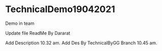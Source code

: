 # TechnicalDemo19042021
Demo in team

Update file ReadMe By Dararat

Add Description 10.32 am.
Add Des By TechnicalByGG Branch 10.45 am.
